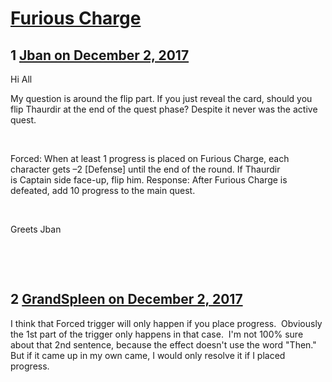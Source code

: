 # [Furious Charge](https://community.fantasyflightgames.com/topic/264412-furious-charge/)

## 1 [Jban on December 2, 2017](https://community.fantasyflightgames.com/topic/264412-furious-charge/?do=findComment&comment=3106126)

Hi All

My question is around the flip part. If you just reveal the card, should you flip Thaurdir at the end of the quest phase? Despite it never was the active quest.

 

Forced: When at least 1 progress is placed on Furious Charge, each character gets –2 [Defense] until the end of the round. If Thaurdir is Captain side face-up, flip him.
Response: After Furious Charge is defeated, add 10 progress to the main quest. 

 

Greets
Jban

 

 

## 2 [GrandSpleen on December 2, 2017](https://community.fantasyflightgames.com/topic/264412-furious-charge/?do=findComment&comment=3106183)

I think that Forced trigger will only happen if you place progress.  Obviously the 1st part of the trigger only happens in that case.  I'm not 100% sure about that 2nd sentence, because the effect doesn't use the word "Then."  But if it came up in my own came, I would only resolve it if I placed progress.

